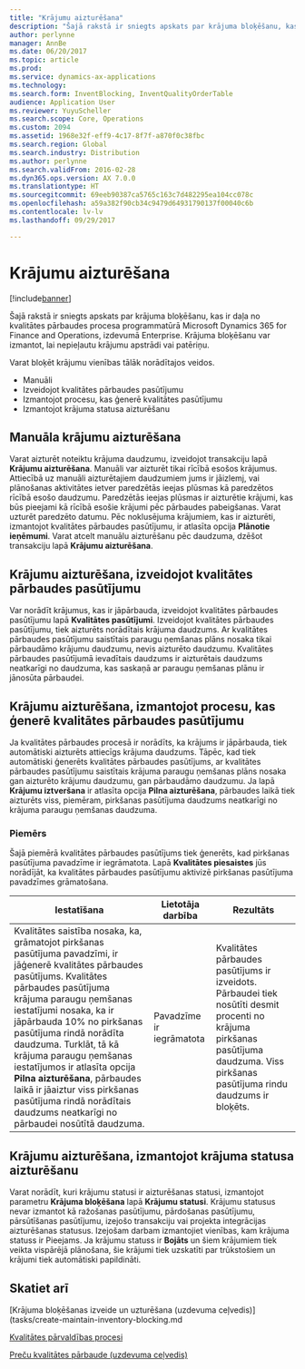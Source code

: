 ```yaml
---
title: "Krājumu aizturēšana"
description: "Šajā rakstā ir sniegts apskats par krājuma bloķēšanu, kas ir daļa no kvalitātes pārbaudes procesa programmatūrā Microsoft Dynamics 365 for Finance and Operations, izdevumā Enterprise. Krājuma bloķēšanu var izmantot, lai nepieļautu krājumu apstrādi vai patēriņu."
author: perlynne
manager: AnnBe
ms.date: 06/20/2017
ms.topic: article
ms.prod: 
ms.service: dynamics-ax-applications
ms.technology: 
ms.search.form: InventBlocking, InventQualityOrderTable
audience: Application User
ms.reviewer: YuyuScheller
ms.search.scope: Core, Operations
ms.custom: 2094
ms.assetid: 1968e32f-eff9-4c17-8f7f-a870f0c38fbc
ms.search.region: Global
ms.search.industry: Distribution
ms.author: perlynne
ms.search.validFrom: 2016-02-28
ms.dyn365.ops.version: AX 7.0.0
ms.translationtype: HT
ms.sourcegitcommit: 69eeb90387ca5765c163c7d482295ea104cc078c
ms.openlocfilehash: a59a382f90cb34c9479d64931790137f00040c6b
ms.contentlocale: lv-lv
ms.lasthandoff: 09/29/2017

---
```


# <a name="inventory-blocking"></a>Krājumu aizturēšana

[!include[banner](../includes/banner.md)]


Šajā rakstā ir sniegts apskats par krājuma bloķēšanu, kas ir daļa no kvalitātes pārbaudes procesa programmatūrā Microsoft Dynamics 365 for Finance and Operations, izdevumā Enterprise. Krājuma bloķēšanu var izmantot, lai nepieļautu krājumu apstrādi vai patēriņu.

Varat bloķēt krājumu vienības tālāk norādītajos veidos.
-   Manuāli
-   Izveidojot kvalitātes pārbaudes pasūtījumu
-   Izmantojot procesu, kas ģenerē kvalitātes pasūtījumu
-   Izmantojot krājuma statusa aizturēšanu

## <a name="blocking-items-manually"></a>Manuāla krājumu aizturēšana
Varat aizturēt noteiktu krājuma daudzumu, izveidojot transakciju lapā **Krājumu aizturēšana**. Manuāli var aizturēt tikai rīcībā esošos krājumus. Attiecībā uz manuāli aizturētajiem daudzumiem jums ir jāizlemj, vai plānošanas aktivitātes ietver paredzētās ieejas plūsmas kā paredzētos rīcībā esošo daudzumu. Paredzētās ieejas plūsmas ir aizturētie krājumi, kas būs pieejami kā rīcībā esošie krājumi pēc pārbaudes pabeigšanas. Varat uzturēt paredzēto datumu. Pēc noklusējuma krājumiem, kas ir aizturēti, izmantojot kvalitātes pārbaudes pasūtījumu, ir atlasīta opcija **Plānotie ieņēmumi**. Varat atcelt manuālu aizturēšanu pēc daudzuma, dzēšot transakciju lapā **Krājumu aizturēšana**.

## <a name="blocking-items-by-creating-a-quality-order"></a>Krājumu aizturēšana, izveidojot kvalitātes pārbaudes pasūtījumu
Var norādīt krājumus, kas ir jāpārbauda, izveidojot kvalitātes pārbaudes pasūtījumu lapā **Kvalitātes pasūtījumi**. Izveidojot kvalitātes pārbaudes pasūtījumu, tiek aizturēts norādītais krājuma daudzums. Ar kvalitātes pārbaudes pasūtījumu saistītais paraugu ņemšanas plāns nosaka tikai pārbaudāmo krājumu daudzumu, nevis aizturēto daudzumu. Kvalitātes pārbaudes pasūtījumā ievadītais daudzums ir aizturētais daudzums neatkarīgi no daudzuma, kas saskaņā ar paraugu ņemšanas plānu ir jānosūta pārbaudei.

## <a name="blocking-items-by-using-a-process-that-generates-a-quality-order"></a>Krājumu aizturēšana, izmantojot procesu, kas ģenerē kvalitātes pārbaudes pasūtījumu
Ja kvalitātes pārbaudes procesā ir norādīts, ka krājums ir jāpārbauda, tiek automātiski aizturēts attiecīgs krājuma daudzums. Tāpēc, kad tiek automātiski ģenerēts kvalitātes pārbaudes pasūtījums, ar kvalitātes pārbaudes pasūtījumu saistītais krājuma paraugu ņemšanas plāns nosaka gan aizturēto krājumu daudzumu, gan pārbaudāmo daudzumu. Ja lapā **Krājumu iztveršana** ir atlasīta opcija **Pilna aizturēšana**, pārbaudes laikā tiek aizturēts viss, piemēram, pirkšanas pasūtījuma daudzums neatkarīgi no krājuma paraugu ņemšanas daudzuma.
### <a name="example"></a>Piemērs

Šajā piemērā kvalitātes pārbaudes pasūtījums tiek ģenerēts, kad pirkšanas pasūtījuma pavadzīme ir iegrāmatota. Lapā **Kvalitātes piesaistes** jūs norādījāt, ka kvalitātes pārbaudes pasūtījumu aktivizē pirkšanas pasūtījuma pavadzīmes grāmatošana.

|Iestatīšana                                                                     |Lietotāja darbība                 |Rezultāts             |
|--------------------------------------------------------------------------|----------------------------|-------------------|
| Kvalitātes saistība nosaka, ka, grāmatojot pirkšanas pasūtījuma pavadzīmi, ir jāģenerē kvalitātes pārbaudes pasūtījums. Kvalitātes pārbaudes pasūtījuma krājuma paraugu ņemšanas iestatījumi nosaka, ka ir jāpārbauda 10% no pirkšanas pasūtījuma rindā norādīta daudzuma. Turklāt, tā kā krājuma paraugu ņemšanas iestatījumos ir atlasīta opcija **Pilna aizturēšana**, pārbaudes laikā ir jāaiztur viss pirkšanas pasūtījuma rindā norādītais daudzums neatkarīgi no pārbaudei nosūtītā daudzuma. | Pavadzīme ir iegrāmatota | Kvalitātes pārbaudes pasūtījums ir izveidots. Pārbaudei tiek nosūtīti desmit procenti no krājuma pirkšanas pasūtījuma daudzuma. Viss pirkšanas pasūtījuma rindu daudzums ir bloķēts. |

## <a name="blocking-items-by-using-inventory-status-blocking"></a>Krājumu aizturēšana, izmantojot krājuma statusa aizturēšanu
Varat norādīt, kuri krājumu statusi ir aizturēšanas statusi, izmantojot parametru **Krājuma bloķēšana** lapā **Krājumu statusi**. Krājumu statusus nevar izmantot kā ražošanas pasūtījumu, pārdošanas pasūtījumu, pārsūtīšanas pasūtījumu, izejošo transakciju vai projekta integrācijas aizturēšanas statusus. Izejošam darbam izmantojiet vienības, kam krājuma statuss ir Pieejams. Ja krājumu statuss ir **Bojāts** un šiem krājumiem tiek veikta vispārējā plānošana, šie krājumi tiek uzskatīti par trūkstošiem un krājumi tiek automātiski papildināti.



<a name="see-also"></a>Skatiet arī
--------

[Krājuma bloķēšanas izveide un uzturēšana (uzdevuma ceļvedis)](tasks/create-maintain-inventory-blocking.md

[Kvalitātes pārvaldības procesi](quality-management-processes.md)

[Preču kvalitātes pārbaude (uzdevuma ceļvedis)](tasks/inspect-quality-goods.md)

